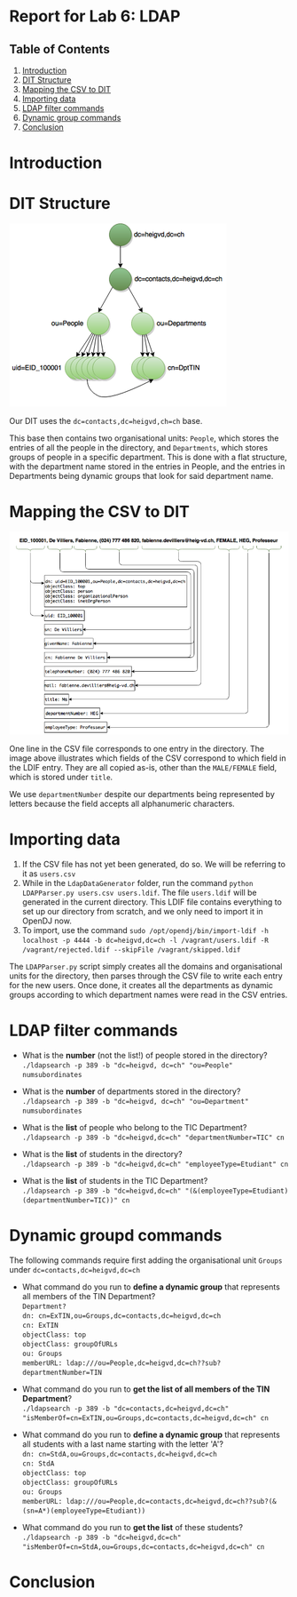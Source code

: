 # Report for Lab 6: LDAP

## Table of Contents
1. [Introduction](#Intro)
1. [DIT Structure](#Struct)
1. [Mapping the CSV to DIT](#Map)
1. [Importing data](#Import)
1. [LDAP filter commands](#Filter)
1. [Dynamic group commands](#Group)
1. [Conclusion](#End)

# <a name="Intro"></a> Introduction

# <a name="Struct"></a> DIT Structure
[![](images/RES_6_DIT.png)](images/RES_6_DIT.png)

Our DIT uses the `dc=contacts,dc=heigvd,ch=ch` base.

This base then contains two organisational units: `People`, which stores the entries of all the people in the directory, and `Departments`, which stores groups of people in a specific department. This is done with a flat structure, with the department name stored in the entries in People, and the entries in Departments being dynamic groups that look for said department name.

# <a name="Map"></a> Mapping the CSV to DIT
[![](images/RES_6_CSV.png)](images/RES_6_CSV.png)

One line in the CSV file corresponds to one entry in the directory. The image above illustrates which fields of the CSV correspond to which field in the LDIF entry. They are all copied as-is, other than the `MALE/FEMALE` field, which is stored under `title`.

We use `departmentNumber` despite our departments being represented by letters because the field accepts all alphanumeric characters.

# <a name="Import"></a> Importing data

1. If the CSV file has not yet been generated, do so. We will be referring to it as `users.csv`
1. While in the `LdapDataGenerator` folder, run the command `python LDAPParser.py users.csv users.ldif`. The file `users.ldif` will be generated in the current directory. This LDIF file contains everything to set up our directory from scratch, and we only need to import it in OpenDJ now.
1. To import, use the command `sudo /opt/opendj/bin/import-ldif -h localhost -p 4444 -b dc=heigvd,dc=ch -l /vagrant/users.ldif -R /vagrant/rejected.ldif --skipFile /vagrant/skipped.ldif`

The `LDAPParser.py` script simply creates all the domains and organisational units for the directory, then parses through the CSV file to write each entry for the new users. Once done, it creates all the departments as dynamic groups according to which department names were read in the CSV entries.

# <a name="Filter"></a> LDAP filter commands

* What is the **number** (not the list!) of people stored in the directory?  
`./ldapsearch -p 389 -b "dc=heigvd, dc=ch" "ou=People" numsubordinates`

* What is the **number** of departments stored in the directory?  
`./ldapsearch -p 389 -b "dc=heigvd, dc=ch" "ou=Department" numsubordinates`

* What is the **list** of people who belong to the TIC Department?  
`./ldapsearch -p 389 -b "dc=heigvd,dc=ch" "departmentNumber=TIC" cn`

* What is the **list** of students in the directory?  
`./ldapsearch -p 389 -b "dc=heigvd,dc=ch" "employeeType=Etudiant" cn`

* What is the **list** of students in the TIC Department?  
`./ldapsearch -p 389 -b "dc=heigvd,dc=ch" "(&(employeeType=Etudiant)(departmentNumber=TIC))" cn`

# <a name="Group"></a> Dynamic groupd commands

The following commands require first adding the organisational unit `Groups` under `dc=contacts,dc=heigvd,dc=ch`

* What command do you run to **define a dynamic group** that represents all members of the TIN Department?  
`Department?`  
`dn: cn=ExTIN,ou=Groups,dc=contacts,dc=heigvd,dc=ch`  
`cn: ExTIN`  
`objectClass: top`  
`objectClass: groupOfURLs`  
`ou: Groups`  
`memberURL: ldap:///ou=People,dc=heigvd,dc=ch??sub?departmentNumber=TIN`

* What command do you run to **get the list of all members of the TIN Department**?  
`./ldapsearch -p 389 -b "dc=contacts,dc=heigvd,dc=ch" "isMemberOf=cn=ExTIN,ou=Groups,dc=contacts,dc=heigvd,dc=ch" cn`

* What command do you run to **define a dynamic group** that represents all students with a last name starting with the letter 'A'?  
`dn: cn=StdA,ou=Groups,dc=contacts,dc=heigvd,dc=ch`  
`cn: StdA`  
`objectClass: top`  
`objectClass: groupOfURLs`  
`ou: Groups`  
`memberURL: ldap:///ou=People,dc=contacts,dc=heigvd,dc=ch??sub?(&(sn=A*)(employeeType=Etudiant))`

* What command do you run to **get the list** of these students?  
`./ldapsearch -p 389 -b "dc=heigvd,dc=ch" "isMemberOf=cn=StdA,ou=Groups,dc=contacts,dc=heigvd,dc=ch" cn`

# <a name="End"></a> Conclusion


